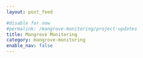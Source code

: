 ```yaml
---
layout: post_feed

#disable for now
#permalink: /mangrove-monitoring/project-updates
title: Mangrove Monitoring
category: mangrove-monitoring
enable_nav: false
---
```


